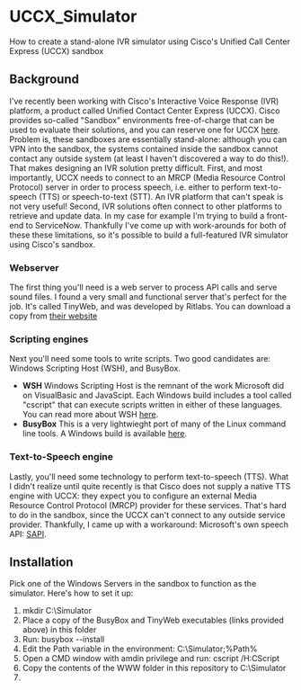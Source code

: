 # UCCX_Simulator
How to create a stand-alone IVR simulator using Cisco's Unified Call Center Express (UCCX) sandbox
## Background
I've recently been working with Cisco's Interactive Voice Response (IVR) platform, a product called Unified Contact Center Express (UCCX).  Cisco provides so-called "Sandbox" environments free-of-charge that can be used to evaluate their solutions, and you can reserve one for UCCX [here](https://developer.cisco.com/docs/sandbox/#!collaboration).  Problem is, these sandboxes are essentially stand-alone: although you can VPN into the sandbox, the systems contained inside the sandbox cannot contact any outside system (at least I haven't discovered a way to do this!).  That makes designing an IVR solution pretty difficult.  First, and most importantly, UCCX needs to connect to an MRCP (Media Resource Control Protocol) server in order to process speech, i.e. either to perform text-to-speech (TTS) or speech-to-text (STT).  An IVR platform that can't speak is not very useful!  Second, IVR solutions often connect to other platforms to retrieve and update data.  In my case for example I'm trying to build a front-end to ServiceNow.  Thankfully I've come up with work-arounds for both of these these limitations, so it's possible to build a full-featured IVR simulator using Cisco's sandbox.
### Webserver
The first thing you'll need is a web server to process API calls and serve sound files.  I found a very small and functional server that's perfect for the job.  It's called TinyWeb, and was developed by Ritlabs.  You can download a copy from [their website](https://www.ritlabs.com/en/products/tinyweb/) 
### Scripting engines
Next you'll need some tools to write scripts.  Two good candidates are: Windows Scripting Host (WSH), and BusyBox.
  - **WSH** Windows Scripting Host is the remnant of the work Microsoft did on VisualBasic and JavaScipt. Each Windows build includes a tool called "cscript" that can execute scripts written in either of these languages.  You can read more about WSH [here](https://docs.microsoft.com/en-us/previous-versions/tn-archive/ee156603(v=technet.10)).
  - **BusyBox** This is a very lightwieght port of many of the Linux command line tools.  A Windows build is available [here](https://frippery.org/busybox/).
### Text-to-Speech engine
Lastly, you'll need some technology to perform text-to-speech (TTS).  What I didn't realize until quite recently is that Cisco does not supply a native TTS engine with UCCX: they expect you to configure an external Media Resource Control Protocol (MRCP) provider for these services.  That's hard to do in the sandbox, since the UCCX can't connect to any outside service provider.  Thankfully, I came up with a workaround: Microsoft's own speech API: [SAPI](https://docs.microsoft.com/en-us/previous-versions/windows/desktop/ms723627(v=vs.85)). 
## Installation
Pick one of the Windows Servers in the sandbox to function as the simulator.  Here's how to set it up:  
1. mkdir C:\Simulator
2. Place a copy of the BusyBox and TinyWeb executables (links provided above) in this folder
3. Run: busybox --install
4. Edit the Path variable in the environment: C:\Simulator;%Path%
5. Open a CMD window with amdin privilege and run: cscript /H:CScript
6. Copy the contents of the WWW folder in this repository to C:\Simulator
7. 

